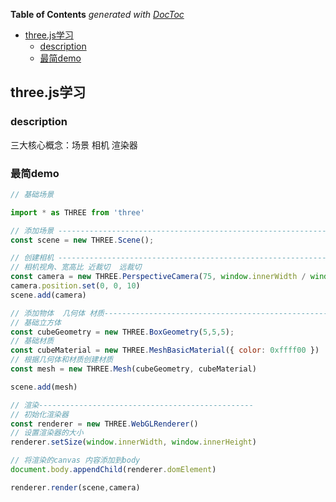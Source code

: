 <!-- START doctoc generated TOC please keep comment here to allow auto update -->
<!-- DON'T EDIT THIS SECTION, INSTEAD RE-RUN doctoc TO UPDATE -->
**Table of Contents**  *generated with [DocToc](https://github.com/thlorenz/doctoc)*

- [three.js学习](#threejs%E5%AD%A6%E4%B9%A0)
  - [description](#description)
  - [最简demo](#%E6%9C%80%E7%AE%80demo)

<!-- END doctoc generated TOC please keep comment here to allow auto update -->

## three.js学习

### description
三大核心概念：场景 相机  渲染器

### 最简demo
```javascript
// 基础场景

import * as THREE from 'three'

// 添加场景 ----------------------------------------------------------------
const scene = new THREE.Scene();

// 创建相机 ----------------------------------------------------------------
// 相机视角、宽高比 近裁切  远裁切
const camera = new THREE.PerspectiveCamera(75, window.innerWidth / window.innerHeight, 0.1, 1000)
camera.position.set(0, 0, 10)
scene.add(camera)

// 添加物体  几何体 材质----------------------------------------------------------------
// 基础立方体 
const cubeGeometry = new THREE.BoxGeometry(5,5,5);
// 基础材质
const cubeMaterial = new THREE.MeshBasicMaterial({ color: 0xffff00 })
// 根据几何体和材质创建材质
const mesh = new THREE.Mesh(cubeGeometry, cubeMaterial)

scene.add(mesh)

// 渲染------------------------------------------------
// 初始化渲染器
const renderer = new THREE.WebGLRenderer()
// 设置渲染器的大小
renderer.setSize(window.innerWidth, window.innerHeight)

// 将渲染的canvas 内容添加到body
document.body.appendChild(renderer.domElement)

renderer.render(scene,camera)
```